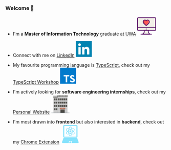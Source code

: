 ### Welcome 👋

- I'm a **Master of Information Technology** graduate at [UWA](https://www.uwa.edu.au)
[<img src=assets/love.svg alt="Love" width="60" />](https://www.uwa.edu.au)

- Connect with me on [LinkedIn](https://www.linkedin.com/in/kaiqiliang)
[<img src=assets/linkedin.svg alt="LinkedIn" width="50" />](https://www.linkedin.com/in/kaiqiliang)

- My favourite programming language is [TypeScript](https://www.typescriptlang.org), check out my [TypeScript Workshop](https://www.youtube.com/watch?v=fVGCCAowiRo)
[<img src=assets/typescript.svg alt="TypeScript" width="50" />](https://www.youtube.com/watch?v=fVGCCAowiRo)

- I'm actively looking for **software engineering internships**, check out my [Personal Website](https://kaiqi-liang.web.app)
[<img src=assets/software.svg alt="Software Engineering" width="60" />](https://kaiqi-liang.web.app)

- I'm most drawn into **frontend** but also interested in **backend**, check out my [Chrome Extension](http://bit.ly/YoutubeDistractionDisabler)
[<img src=assets/react.svg alt="React" width="60" />](http://bit.ly/YoutubeDistractionDisabler)
